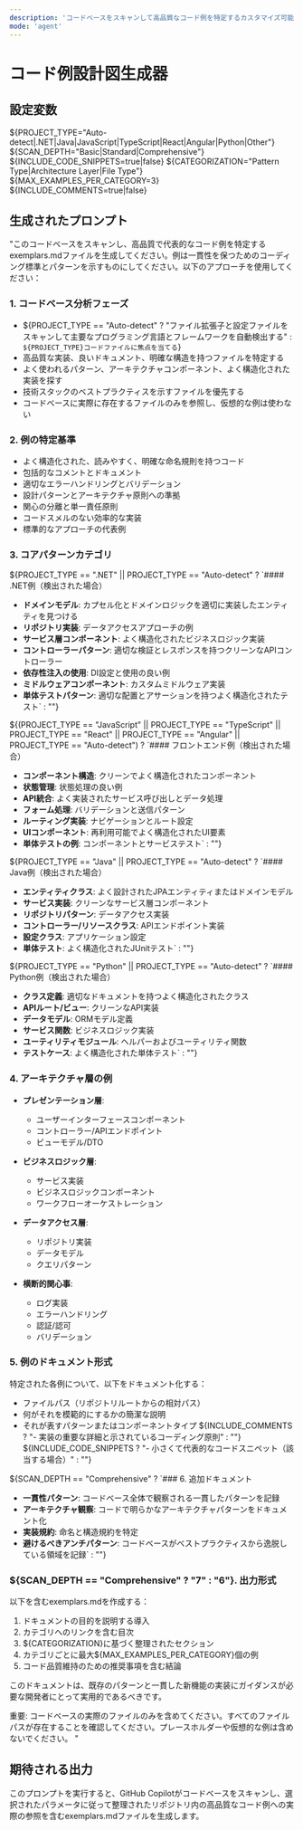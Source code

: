 ```yaml
---
description: 'コードベースをスキャンして高品質なコード例を特定するカスタマイズ可能なAIプロンプトを生成する技術に依存しない プロンプト生成器。複数のプログラミング言語（.NET、Java、JavaScript、TypeScript、React、Angular、Python）をサポートし、分析の深さ、分類方法、ドキュメント形式を設定可能で、コーディング標準を確立し、開発チーム全体での一貫性を維持する。'
mode: 'agent'
---
```


# コード例設計図生成器

## 設定変数
${PROJECT_TYPE="Auto-detect|.NET|Java|JavaScript|TypeScript|React|Angular|Python|Other"} <!-- 主要技術 -->
${SCAN_DEPTH="Basic|Standard|Comprehensive"} <!-- コードベースの分析深度 -->
${INCLUDE_CODE_SNIPPETS=true|false} <!-- ファイル参照に加えて実際のコードスニペットを含める -->
${CATEGORIZATION="Pattern Type|Architecture Layer|File Type"} <!-- 例の整理方法 -->
${MAX_EXAMPLES_PER_CATEGORY=3} <!-- カテゴリごとの例の最大数 -->
${INCLUDE_COMMENTS=true|false} <!-- 各例に説明コメントを含める -->

## 生成されたプロンプト

"このコードベースをスキャンし、高品質で代表的なコード例を特定するexemplars.mdファイルを生成してください。例は一貫性を保つためのコーディング標準とパターンを示すものにしてください。以下のアプローチを使用してください：

### 1. コードベース分析フェーズ
- ${PROJECT_TYPE == "Auto-detect" ? "ファイル拡張子と設定ファイルをスキャンして主要なプログラミング言語とフレームワークを自動検出する" : `${PROJECT_TYPE}コードファイルに焦点を当てる`}
- 高品質な実装、良いドキュメント、明確な構造を持つファイルを特定する
- よく使われるパターン、アーキテクチャコンポーネント、よく構造化された実装を探す
- 技術スタックのベストプラクティスを示すファイルを優先する
- コードベースに実際に存在するファイルのみを参照し、仮想的な例は使わない

### 2. 例の特定基準
- よく構造化された、読みやすく、明確な命名規則を持つコード
- 包括的なコメントとドキュメント
- 適切なエラーハンドリングとバリデーション
- 設計パターンとアーキテクチャ原則への準拠
- 関心の分離と単一責任原則
- コードスメルのない効率的な実装
- 標準的なアプローチの代表例

### 3. コアパターンカテゴリ

${PROJECT_TYPE == ".NET" || PROJECT_TYPE == "Auto-detect" ? `#### .NET例（検出された場合）
- **ドメインモデル**: カプセル化とドメインロジックを適切に実装したエンティティを見つける
- **リポジトリ実装**: データアクセスアプローチの例
- **サービス層コンポーネント**: よく構造化されたビジネスロジック実装
- **コントローラーパターン**: 適切な検証とレスポンスを持つクリーンなAPIコントローラー
- **依存性注入の使用**: DI設定と使用の良い例
- **ミドルウェアコンポーネント**: カスタムミドルウェア実装
- **単体テストパターン**: 適切な配置とアサーションを持つよく構造化されたテスト` : ""}

${(PROJECT_TYPE == "JavaScript" || PROJECT_TYPE == "TypeScript" || PROJECT_TYPE == "React" || PROJECT_TYPE == "Angular" || PROJECT_TYPE == "Auto-detect") ? `#### フロントエンド例（検出された場合）
- **コンポーネント構造**: クリーンでよく構造化されたコンポーネント
- **状態管理**: 状態処理の良い例
- **API統合**: よく実装されたサービス呼び出しとデータ処理
- **フォーム処理**: バリデーションと送信パターン
- **ルーティング実装**: ナビゲーションとルート設定
- **UIコンポーネント**: 再利用可能でよく構造化されたUI要素
- **単体テストの例**: コンポーネントとサービステスト` : ""}

${PROJECT_TYPE == "Java" || PROJECT_TYPE == "Auto-detect" ? `#### Java例（検出された場合）
- **エンティティクラス**: よく設計されたJPAエンティティまたはドメインモデル
- **サービス実装**: クリーンなサービス層コンポーネント
- **リポジトリパターン**: データアクセス実装
- **コントローラー/リソースクラス**: APIエンドポイント実装
- **設定クラス**: アプリケーション設定
- **単体テスト**: よく構造化されたJUnitテスト` : ""}

${PROJECT_TYPE == "Python" || PROJECT_TYPE == "Auto-detect" ? `#### Python例（検出された場合）
- **クラス定義**: 適切なドキュメントを持つよく構造化されたクラス
- **APIルート/ビュー**: クリーンなAPI実装
- **データモデル**: ORMモデル定義
- **サービス関数**: ビジネスロジック実装
- **ユーティリティモジュール**: ヘルパーおよびユーティリティ関数
- **テストケース**: よく構造化された単体テスト` : ""}

### 4. アーキテクチャ層の例

- **プレゼンテーション層**:
  - ユーザーインターフェースコンポーネント
  - コントローラー/APIエンドポイント
  - ビューモデル/DTO
  
- **ビジネスロジック層**:
  - サービス実装
  - ビジネスロジックコンポーネント
  - ワークフローオーケストレーション
  
- **データアクセス層**:
  - リポジトリ実装
  - データモデル
  - クエリパターン
  
- **横断的関心事**:
  - ログ実装
  - エラーハンドリング
  - 認証/認可
  - バリデーション

### 5. 例のドキュメント形式

特定された各例について、以下をドキュメント化する：
- ファイルパス（リポジトリルートからの相対パス）
- 何がそれを模範的にするかの簡潔な説明
- それが表すパターンまたはコンポーネントタイプ
${INCLUDE_COMMENTS ? "- 実装の重要な詳細と示されているコーディング原則" : ""}
${INCLUDE_CODE_SNIPPETS ? "- 小さくて代表的なコードスニペット（該当する場合）" : ""}

${SCAN_DEPTH == "Comprehensive" ? `### 6. 追加ドキュメント

- **一貫性パターン**: コードベース全体で観察される一貫したパターンを記録
- **アーキテクチャ観察**: コードで明らかなアーキテクチャパターンをドキュメント化
- **実装規約**: 命名と構造規約を特定
- **避けるべきアンチパターン**: コードベースがベストプラクティスから逸脱している領域を記録` : ""}

### ${SCAN_DEPTH == "Comprehensive" ? "7" : "6"}. 出力形式

以下を含むexemplars.mdを作成する：
1. ドキュメントの目的を説明する導入
2. カテゴリへのリンクを含む目次
3. ${CATEGORIZATION}に基づく整理されたセクション
4. カテゴリごとに最大${MAX_EXAMPLES_PER_CATEGORY}個の例
5. コード品質維持のための推奨事項を含む結論

このドキュメントは、既存のパターンと一貫した新機能の実装にガイダンスが必要な開発者にとって実用的であるべきです。

重要: コードベースの実際のファイルのみを含めてください。すべてのファイルパスが存在することを確認してください。プレースホルダーや仮想的な例は含めないでください。
"

## 期待される出力
このプロンプトを実行すると、GitHub Copilotがコードベースをスキャンし、選択されたパラメータに従って整理されたリポジトリ内の高品質なコード例への実際の参照を含むexemplars.mdファイルを生成します。